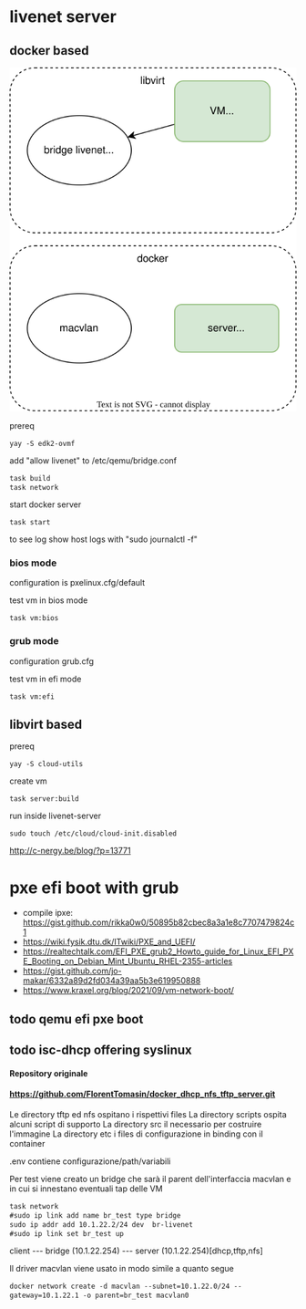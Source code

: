 # livenet server


## docker based



![Schema](docs/network.drawio.svg)

prereq
```
yay -S edk2-ovmf
```

add "allow livenet" to /etc/qemu/bridge.conf


```
task build
task network
```

start docker server
```
task start
```

to see log show host logs with "sudo journalctl -f"

### bios mode


configuration is pxelinux.cfg/default

test vm in bios mode
```
task vm:bios
```


### grub mode


configuration grub.cfg

test vm in efi mode
```
task vm:efi
```


## libvirt based

prereq
```
yay -S cloud-utils
```

create vm
```
task server:build
```

run inside livenet-server
```
sudo touch /etc/cloud/cloud-init.disabled
```







http://c-nergy.be/blog/?p=13771

# pxe efi boot with grub



- compile ipxe: https://gist.github.com/rikka0w0/50895b82cbec8a3a1e8c7707479824c1
- https://wiki.fysik.dtu.dk/ITwiki/PXE_and_UEFI/
- https://realtechtalk.com/EFI_PXE_grub2_Howto_guide_for_Linux_EFI_PXE_Booting_on_Debian_Mint_Ubuntu_RHEL-2355-articles
- https://gist.github.com/jo-makar/6332a89d2fd034a39aa5b3e619950888
- https://www.kraxel.org/blog/2021/09/vm-network-boot/
## todo qemu efi pxe boot

## todo isc-dhcp offering syslinux


#### Repository originale
#### https://github.com/FlorentTomasin/docker_dhcp_nfs_tftp_server.git

Le directory tftp ed nfs ospitano i rispettivi files
La directory scripts ospita alcuni script di supporto
La directory src il necessario per costruire l'immagine
La directory etc i files di configurazione in binding con il container

.env contiene configurazione/path/variabili 

Per test viene creato un bridge che sarà il parent dell'interfaccia macvlan e in cui si innestano eventuali tap delle VM

```
task network
#sudo ip link add name br_test type bridge
sudo ip addr add 10.1.22.2/24 dev  br-livenet
#sudo ip link set br_test up
```

client --- bridge (10.1.22.254) --- server (10.1.22.254)[dhcp,tftp,nfs] 



Il driver macvlan viene usato in modo simile a quanto segue

```
docker network create -d macvlan --subnet=10.1.22.0/24 --gateway=10.1.22.1 -o parent=br_test macvlan0
```




